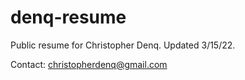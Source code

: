 # denq-resume
Public resume for Christopher Denq. Updated 3/15/22.

Contact: christopherdenq@gmail.com
